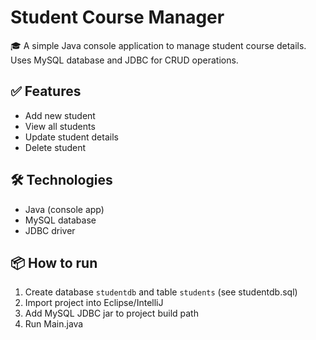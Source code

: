 # Student Course Manager

🎓 A simple Java console application to manage student course details.  
Uses MySQL database and JDBC for CRUD operations.

## ✅ Features
- Add new student
- View all students
- Update student details
- Delete student

## 🛠 Technologies
- Java (console app)
- MySQL database
- JDBC driver

## 📦 How to run
1. Create database `studentdb` and table `students` (see studentdb.sql)
2. Import project into Eclipse/IntelliJ
3. Add MySQL JDBC jar to project build path
4. Run Main.java
